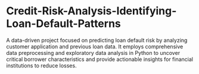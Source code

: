 # Credit-Risk-Analysis-Identifying-Loan-Default-Patterns
A data-driven project focused on predicting loan default risk by analyzing customer application and previous loan data. It employs comprehensive data preprocessing and exploratory data analysis in Python to uncover critical borrower characteristics and provide actionable insights for financial institutions to reduce losses.

